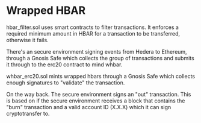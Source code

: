 # Wrapped HBAR

hbar_filter.sol uses smart contracts to filter transactions. It enforces a required minimum amount in HBAR for a transaction to be transferred, otherwise it fails.

There's an secure environment signing events from Hedera to Ethereum, through a Gnosis Safe which collects the group of transactions and submits it through to the erc20 contract to mind whbar.

whbar_erc20.sol mints wrapped hbars through a Gnosis Safe which collects enough signatures to "validate" the transaction. 

On the way back. The secure environment signs an "out" transaction. This is based on if the secure environment receives a block that contains the "burn" transaction and a valid account ID (X.X.X) which it can sign cryptotransfer to.

